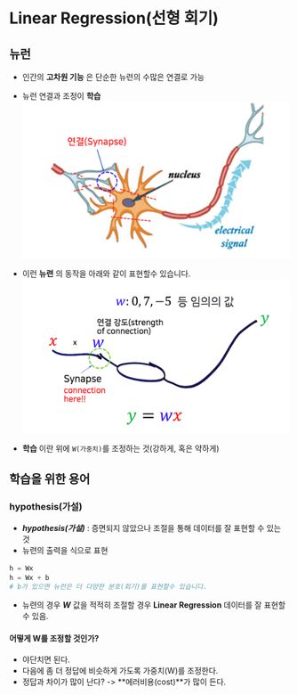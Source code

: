 # Linear Regression(선형 회기)

## 뉴런

- 인간의 **고차원 기능** 은 단순한 뉴련의 수많은 연결로 가능
- 뉴런 연결과 조정이 **학습**  
![neuron](/images/neuronImage.png)

- 이런 **뉴련** 의 동작을 아래와 같이 표현할수 있습니다.
![neuron](/images/neuron.png)

- **학습** 이란 위에 ```W(가중치)```를 조정하는 것(강하게, 혹은 약하게)


## 학습을 위한 용어

### hypothesis(가설)

- ***hypothesis(가설)*** : 증면되지 않았으나 조절을 통해 데이터를 잘 표현할 수 있는 것
- 뉴련의 출력을 식으로 표현
```python
h = Wx
h = Wx + b
# b가 있으면 뉴런은 더 다양한 분호(회기)를 표현할수 있습니다.
```
- 뉴련의 경우 ***W*** 값을 적적히 조절할 경우 **Linear Regression** 데이터를 잘 표현할 수 있음.

#### 어떻게 W를 조정할 것인가?

- 야단치면 된다.
- 다음에 좀 더 정답에 비슷하게 가도록 가중치(W)를 조정한다.
- 정답과 차이가 많이 난다? -> **에러비용(cost)**가 많이 든다.
